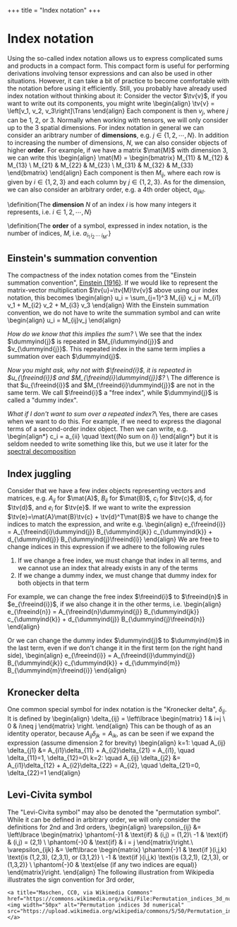 +++
title = "Index notation"
+++

# Index notation
Using the so-called index notation allows us to express complicated sums and products in a compact form. This compact form is useful for performing derivations involving tensor expressions and can also be used in other situations. However, it can take a bit of practice to become comfortable with the notation before using it efficiently. Still, you probably have already used index notation without thinking about it: Consider the vector $\tv{v}$, if you want to write out its components, you might write
\begin{align}
\tv{v} = \left[v_1, v_2, v_3\right]\Trans
\end{align}
Each component is then $v_j$, where $j$ can be 1, 2, or 3. Normally when working with tensors, we will only consider up to the 3 spatial dimensions. For index notation in general we can consider an aribtrary number of **dimensions**, e.g. $j\in\lbrace 1, 2, \cdots, N\rbrace$. In addition to increasing the number of dimensions, $N$, we can also consider objects of higher **order**. For example, if we have a matrix $\mat{M}$ with dimension 3, we can write this
\begin{align}
\mat{M} = \begin{bmatrix} 
M_{11} & M_{12} & M_{13} \\
M_{21} & M_{22} & M_{23} \\
M_{31} & M_{32} & M_{33}
\end{bmatrix}
\end{align}
Each component is then $M_{ij}$, where each row is given by $i\in\lbrace1,2,3\rbrace$ and each column by $j\in\lbrace1,2,3\rbrace$. As for the dimension, we can also consider an arbitrary order, e.g. a 4th order object, $a_{ijkl}$.

\definition{The **dimension** $N$ of an index $i$ is how many integers it represents, i.e. $i\in{1,2,\cdots,N}$}

\definition{The **order** of a symbol, expressed in index notation, is the number of indices, $M$, i.e. $a_{i_1\,i_2\,\cdots\,i_M}$.}

## Einstein's summation convention
The compactness of the index notation comes from the "Einstein summation convention", [Einstein (1916)](https://doi.org/10.1002/andp.19163540702).
If we would like to represent the matrix-vector multiplication $\tv{u}=\tv{M}\tv{v}$ above using our index notation, this becomes
\begin{align}
u_i = \sum_{j=1}^3 M_{ij} v_j = M_{i1} v_1 + M_{i2} v_2 + M_{i3} v_3
\end{align}
With the Einstein summation convention, we do not have to write the summation symbol and can write
\begin{align}
u_i = M_{ij}v_j
\end{align}

*How do we know that this implies the sum?* \\
We see that the index $\dummyind{j}$ is repeated in $M_{i\dummyind{j}}$ and $v_{\dummyind{j}}$. This repeated index in the same term implies a summation over each $\dummyind{j}$. 

*Now you might ask, why not with $\freeind{i}$, it is repeated in $u_{\freeind{i}}$ and $M_{\freeind{i}\dummyind{j}}$?* \\
The difference is that $u_{\freeind{i}}$ and $M_{\freeind{i}\dummyind{j}}$ are not in the same term. We call $\freeind{i}$ a "free index", while $\dummyind{j}$ is called a "dummy index".

*What if I don't want to sum over a repeated index?*\\
Yes, there are cases when we want to do this. For example, if we need to express the diagonal terms of a second-order index object. Then we can write, e.g. 
\begin{align*}
c_i = a_{ii} \quad \text{(No sum on $i$)}
\end{align*}
but it is seldom needed to write something like this, but we use it later for the [spectral decomposition](/Theory/Invariants/#spectral_decomposition)

## Index juggling
Consider that we have a few index objects representing vectors and matrices, e.g. $A_{ij}$ for $\mat{A}$, $B_{ij}$ for $\mat{B}$, $c_i$ for $\tv{c}$, $d_i$ for $\tv{d}$, and $e_i$ for $\tv{e}$. If we want to write the expression $\tv{e}=\mat{A}\mat{B}\tv{c} + \tv{d}^T\mat{B}$ we have to change the indices to match the expression, and write e.g. 
\begin{align}
e_{\freeind{i}} = A_{\freeind{i}\dummyind{j}} B_{\dummyind{jk}} c_{\dummyind{k}} + d_{\dummyind{j}} B_{\dummyind{j}\freeind{i}}
\end{align}
We are free to change indices in this expression if we adhere to the following rules

1. If we change a free index, we must change that index in all terms, and we cannot use an index that already exists in any of the terms
2. If we change a dummy index, we must change that dummy index for both objects in that term

For example, we can change the free index $\freeind{i}$ to $\freeind{n}$ in $e_{\freeind{i}}$, if we also change it in the other terms, i.e. 
\begin{align}
e_{\freeind{n}} = A_{\freeind{n}\dummyind{j}} B_{\dummyind{jk}} c_{\dummyind{k}} + d_{\dummyind{j}} B_{\dummyind{j}\freeind{n}}
\end{align}

Or we can change the dummy index $\dummyind{j}$ to $\dummyind{m}$ in the last term, even if we don't change it in the first term (on the right hand side),
\begin{align}
e_{\freeind{i}} = A_{\freeind{i}\dummyind{j}} B_{\dummyind{jk}} c_{\dummyind{k}} + d_{\dummyind{m}} B_{\dummyind{m}\freeind{i}}
\end{align}

## Kronecker delta
One common special symbol for index notation is the "Kronecker delta", $\delta_{ij}$. It is defined by
\begin{align}
\delta_{ij} = \left\lbrace \begin{matrix} 1 & i=j \\ 0 & i\neq j \end{matrix} \right.
\end{align}
This can be though of as an identity operator, because $A_{ij} \delta_{jk} = A_{ik}$, as can be seen if we expand the expression (assume dimension 2 for brevity)
\begin{align}
k=1: \quad A_{ij} \delta_{j1} &= A_{i1}\delta_{11} + A_{i2}\delta_{21} =  A_{i1}, \quad \delta_{11}=1, \delta_{12}=0\\
k=2: \quad A_{ij} \delta_{j2} &= A_{i1}\delta_{12} + A_{i2}\delta_{22} = A_{i2}, \quad \delta_{21}=0, \delta_{22}=1
\end{align}

## Levi-Civita symbol
The "Levi-Civita symbol" may also be denoted the "permutation symbol". While it can be defined in arbitrary order, we will only consider the definitions for 2nd and 3rd orders,
\begin{align}
\varepsilon_{ij} &= \left\lbrace \begin{matrix} 
\phantom{-}1 & \text{if} & (i,j) = (1,2)\\
-1 & \text{if} & (i,j) = (2,1) \\
\phantom{-}0 & \text{if} &  i = j
\end{matrix}\right.\\
\varepsilon_{ijk} &= \left\lbrace \begin{matrix} 
\phantom{-}1 & \text{if }(i,j,k) \text{is (1,2,3), (2,3,1), or (3,1,2)} \\
-1 & \text{if }(i,j,k) \text{is (3,2,1), (2,1,3), or (1,3,2)} \\
\phantom{-}0 & \text{else (if any two indices are equal)}
\end{matrix}\right.
\end{align}
The following illustration from Wikipedia illustrates the sign convention for 3rd order, 

~~~
<a title="Maschen, CC0, via Wikimedia Commons" href="https://commons.wikimedia.org/wiki/File:Permutation_indices_3d_numerical.svg"><img width="50px" alt="Permutation indices 3d numerical" src="https://upload.wikimedia.org/wikipedia/commons/5/50/Permutation_indices_3d_numerical.svg"></a>
~~~


